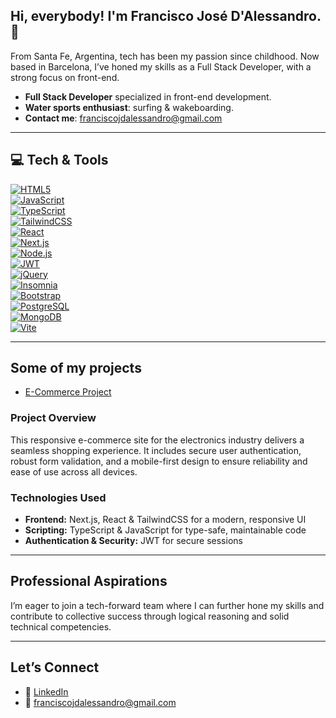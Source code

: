 ## Hi, everybody! I'm Francisco José D'Alessandro. 👋

From Santa Fe, Argentina, tech has been my passion since childhood. Now based in Barcelona, I’ve honed my skills as a Full Stack Developer, with a strong focus on front-end.

- **Full Stack Developer** specialized in front-end development.  
- **Water sports enthusiast**: surfing & wakeboarding.  
- **Contact me**: franciscojdalessandro@gmail.com  

---

## 💻 Tech & Tools

[![HTML5](https://img.shields.io/badge/-HTML5-E34F26?style=for-the-badge&logo=html5&logoColor=white)](https://developer.mozilla.org/docs/Web/HTML)  
[![JavaScript](https://img.shields.io/badge/-JavaScript-F7DF1E?style=for-the-badge&logo=javascript&logoColor=black)](https://developer.mozilla.org/docs/Web/JavaScript)  
[![TypeScript](https://img.shields.io/badge/-TypeScript-3178C6?style=for-the-badge&logo=typescript&logoColor=white)](https://www.typescriptlang.org/)  
[![TailwindCSS](https://img.shields.io/badge/-TailwindCSS-06B6D4?style=for-the-badge&logo=tailwind-css&logoColor=white)](https://tailwindcss.com/)  
[![React](https://img.shields.io/badge/-React-20232A?style=for-the-badge&logo=react&logoColor=61DAFB)](https://reactjs.org/)  
[![Next.js](https://img.shields.io/badge/-Next.js-000000?style=for-the-badge&logo=next.js&logoColor=white)](https://nextjs.org/)  
[![Node.js](https://img.shields.io/badge/-Node.js-339933?style=for-the-badge&logo=node.js&logoColor=white)](https://nodejs.org/)  
[![JWT](https://img.shields.io/badge/-JWT-000000?style=for-the-badge&logo=json-web-tokens&logoColor=white)](https://jwt.io/)  
[![jQuery](https://img.shields.io/badge/-jQuery-0769AD?style=for-the-badge&logo=jquery&logoColor=white)](https://jquery.com/)  
[![Insomnia](https://img.shields.io/badge/-Insomnia-4000BF?style=for-the-badge&logo=insomnia&logoColor=white)](https://insomnia.rest/)  
[![Bootstrap](https://img.shields.io/badge/-Bootstrap-7952B3?style=for-the-badge&logo=bootstrap&logoColor=white)](https://getbootstrap.com/)  
[![PostgreSQL](https://img.shields.io/badge/-PostgreSQL-316192?style=for-the-badge&logo=postgresql&logoColor=white)](https://www.postgresql.org/)  
[![MongoDB](https://img.shields.io/badge/-MongoDB-47A248?style=for-the-badge&logo=mongodb&logoColor=white)](https://www.mongodb.com/)  
[![Vite](https://img.shields.io/badge/-Vite-646CFF?style=for-the-badge&logo=vite&logoColor=white)](https://vitejs.dev/)

---

## Some of my projects

- [E-Commerce Project](<link-a-tu-proyecto>)

### Project Overview

This responsive e-commerce site for the electronics industry delivers a seamless shopping experience. It includes secure user authentication, robust form validation, and a mobile-first design to ensure reliability and ease of use across all devices.

### Technologies Used

- **Frontend:** Next.js, React & TailwindCSS for a modern, responsive UI  
- **Scripting:** TypeScript & JavaScript for type-safe, maintainable code  
- **Authentication & Security:** JWT for secure sessions  

---

## Professional Aspirations

I’m eager to join a tech-forward team where I can further hone my skills and contribute to collective success through logical reasoning and solid technical competencies.

---

## Let’s Connect

- 🔗 [LinkedIn](https://www.linkedin.com/in/francisco-dalessandro)  
- 📧 franciscojdalessandro@gmail.com  


